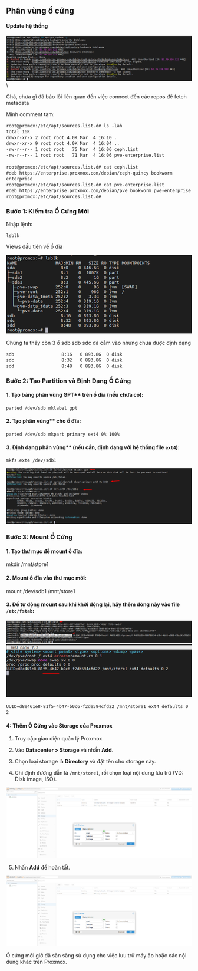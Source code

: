 ## Phân vùng ổ cứng
#### Update hệ thống

  <img src="proxmoximages/Screenshot_15.png">\

Chà, chưa gì đã báo lỗi liên quan đến việc connect đến các repos để fetch metadata

Mình comment tạm:

    root@promox:/etc/apt/sources.list.d# ls -lah
    total 16K
    drwxr-xr-x 2 root root 4.0K Mar  4 16:10 .
    drwxr-xr-x 9 root root 4.0K Mar  4 16:04 ..
    -rw-r--r-- 1 root root   75 Mar  4 16:06 ceph.list
    -rw-r--r-- 1 root root   71 Mar  4 16:06 pve-enterprise.list

    root@promox:/etc/apt/sources.list.d# cat ceph.list
    #deb https://enterprise.proxmox.com/debian/ceph-quincy bookworm enterprise
    root@promox:/etc/apt/sources.list.d# cat pve-enterprise.list
    #deb https://enterprise.proxmox.com/debian/pve bookworm pve-enterprise
    root@promox:/etc/apt/sources.list.d#

### Bước 1: Kiểm tra Ổ Cứng Mới

Nhập lệnh:

    lsblk

Views đầu tiên về ổ đĩa

  <img src="proxmoximages/Screenshot_14.png">

Chúng ta thấy còn 3 ổ sdb sdb sdc đã cắm vào nhưng chưa được định dạng

    sdb                  8:16   0 893.8G  0 disk
    sdc                  8:32   0 893.8G  0 disk
    sdd                  8:48   0 893.8G  0 disk

### Bước 2: Tạo Partition và Định Dạng Ổ Cứng

#### 1. Tạo bảng phân vùng GPT** trên ổ đĩa (nếu chưa có):

    parted /dev/sdb mklabel gpt

#### 2. Tạo phân vùng** cho ổ đĩa:

    parted /dev/sdb mkpart primary ext4 0% 100%

#### 3. Định dạng phân vùng** (nếu cần, định dạng với hệ thống file `ext4`):

    mkfs.ext4 /dev/sdb1

  <img src="proxmoximages/Screenshot_16.png">

### Bước 3: Mount Ổ Cứng

#### 1. Tạo thư mục để mount ổ đĩa:

   mkdir /mnt/store1

#### 2. Mount ổ đĩa vào thư mục mới:

   mount /dev/sdb1 /mnt/store1


#### 3. Để tự động mount sau khi khởi động lại, hãy thêm dòng này vào file `/etc/fstab`:

  <img src="proxmoximages/Screenshot_17.png">
  <img src="proxmoximages/Screenshot_18.png">

    UUID=d8e461e8-81f5-4b47-b0c6-f2de594cfd22 /mnt/store1 ext4 defaults 0 2


#### 4: Thêm Ổ Cứng vào Storage của Proxmox

  1. Truy cập giao diện quản lý Proxmox.

  2. Vào **Datacenter > Storage** và nhấn **Add**.

  3. Chọn loại storage là **Directory** và đặt tên cho storage này.

  4. Chỉ định đường dẫn là `/mnt/store1`, rồi chọn loại nội dung lưu trữ (VD: Disk image, ISO).

  <img src="proxmoximages/Screenshot_19.png">

5. Nhấn **Add** để hoàn tất.

  <img src="proxmoximages/Screenshot_19.png">

Ổ cứng mới giờ đã sẵn sàng sử dụng cho việc lưu trữ máy ảo hoặc các nội dung khác trên Proxmox.